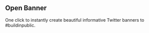 
## Open Banner

One click to instantly create beautiful informative Twitter banners to #buildinpublic.
